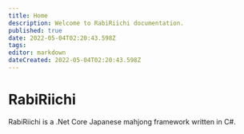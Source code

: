 ```yaml
---
title: Home
description: Welcome to RabiRiichi documentation.
published: true
date: 2022-05-04T02:20:43.598Z
tags: 
editor: markdown
dateCreated: 2022-05-04T02:20:43.598Z
---
```


# RabiRiichi
RabiRiichi is a .Net Core Japanese mahjong framework written in C#.